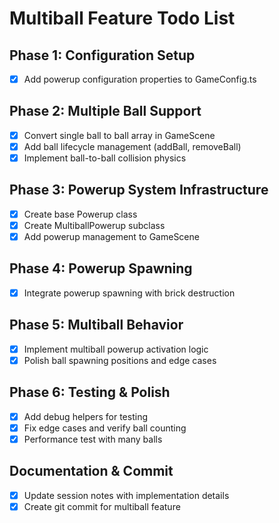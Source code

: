 # Multiball Feature Todo List

## Phase 1: Configuration Setup
- [x] Add powerup configuration properties to GameConfig.ts

## Phase 2: Multiple Ball Support  
- [x] Convert single ball to ball array in GameScene
- [x] Add ball lifecycle management (addBall, removeBall)
- [x] Implement ball-to-ball collision physics

## Phase 3: Powerup System Infrastructure
- [x] Create base Powerup class
- [x] Create MultiballPowerup subclass
- [x] Add powerup management to GameScene

## Phase 4: Powerup Spawning
- [x] Integrate powerup spawning with brick destruction

## Phase 5: Multiball Behavior
- [x] Implement multiball powerup activation logic
- [x] Polish ball spawning positions and edge cases

## Phase 6: Testing & Polish
- [x] Add debug helpers for testing
- [x] Fix edge cases and verify ball counting
- [x] Performance test with many balls

## Documentation & Commit
- [x] Update session notes with implementation details
- [x] Create git commit for multiball feature